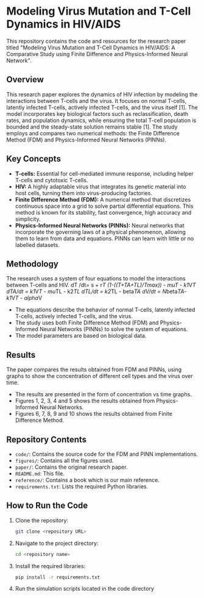 # Modeling Virus Mutation and T-Cell Dynamics in HIV/AIDS

This repository contains the code and resources for the research paper titled "Modeling Virus Mutation and T-Cell Dynamics in HIV/AIDS: A Comparative Study using Finite Difference and Physics-Informed Neural Network".

## Overview

This research paper explores the dynamics of HIV infection by modeling the interactions between T-cells and the virus. It focuses on normal T-cells, latently infected T-cells, actively infected T-cells, and the virus itself [1]. The model incorporates key biological factors such as reclassification, death rates, and population dynamics, while ensuring the total T-cell population is bounded and the steady-state solution remains stable [1]. The study employs and compares two numerical methods: the Finite Difference Method (FDM) and Physics-Informed Neural Networks (PINNs).

## Key Concepts

*   **T-cells:**  Essential for cell-mediated immune response, including helper T-cells and cytotoxic T-cells.
*   **HIV:** A highly adaptable virus that integrates its genetic material into host cells, turning them into virus-producing factories.
*   **Finite Difference Method (FDM):** A numerical method that discretizes continuous space into a grid to solve partial differential equations. This method is known for its stability, fast convergence, high accuracy and simplicity.
*   **Physics-Informed Neural Networks (PINNs):**  Neural networks that incorporate the governing laws of a physical phenomenon, allowing them to learn from data and equations. PINNs can learn with little or no labelled datasets.

## Methodology

The research uses a system of four equations to model the interactions between T-cells and HIV.
		dT /dt= s + r*T *(1-((T+TA+TL)/Tmax)) - mu*T - k1*V*T
		dTA/dt = k1*V*T - mu*TL - k2*TL
		dTL/dt = k2*TL - beta*TA
		dV/dt = N*beta*TA- k1*V*T - alpha*V

*   The equations describe the behavior of normal T-cells, latently infected T-cells, actively infected T-cells, and the virus.
*   The study uses both Finite Difference Method (FDM) and Physics-Informed Neural Networks (PINNs) to solve the system of equations.
*   The model parameters are based on biological data.

## Results

The paper compares the results obtained from FDM and PINNs, using graphs to show the concentration of different cell types and the virus over time.

*   The results are presented in the form of concentration vs time graphs.
*   Figures 1, 2, 3, 4 and 5 shows the results obtained from Physics-Informed Neural Networks.
*   Figures 6, 7, 8, 9 and 10 shows the results obtained from Finite Difference Method.

## Repository Contents

*   `code/`: Contains the source code for the FDM and PINN implementations.
*   `figures/`: Contains all the figures used.
*   `paper/`: Contains the original research paper.
*   `README.md`: This file.
*   `reference/`: Contains a book which is our main reference.
*   `requirements.txt`: Lists the required Python libraries.

## How to Run the Code

1.  Clone the repository:
    ```bash
    git clone <repository URL>
    ```
2.  Navigate to the project directory:
    ```bash
    cd <repository name>
    ```
3.  Install the required libraries:
    ```bash
    pip install -r requirements.txt
    ```
4.  Run the simulation scripts located in the code directory
